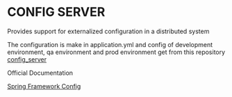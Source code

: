 # CONFIG SERVER
Provides support for externalized configuration in a distributed system

The configuration is make in application.yml and config of development environment, qa environment and
prod environment get from this repository [config_server](git@github.com:ugarciacalderon/config.git)


Official Documentation

[Spring Framework Config](https://docs.spring.io/spring-cloud-config/docs/current/reference/html/)
